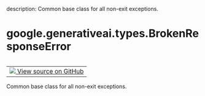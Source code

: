 description: Common base class for all non-exit exceptions.

<div itemscope itemtype="http://developers.google.com/ReferenceObject">
<meta itemprop="name" content="google.generativeai.types.BrokenResponseError" />
<meta itemprop="path" content="Stable" />
</div>

# google.generativeai.types.BrokenResponseError

<!-- Insert buttons and diff -->

<table class="tfo-notebook-buttons tfo-api nocontent" align="left">
<td>
  <a target="_blank" href="https://github.com/google/generative-ai-python/blob/master/google/generativeai/types/generation_types.py#L77-L78">
    <img src="https://www.tensorflow.org/images/GitHub-Mark-32px.png" />
    View source on GitHub
  </a>
</td>
</table>



Common base class for all non-exit exceptions.

<!-- Placeholder for "Used in" -->


